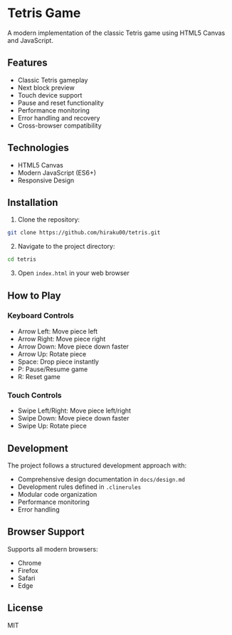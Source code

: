 # Tetris Game

A modern implementation of the classic Tetris game using HTML5 Canvas and JavaScript.

## Features

- Classic Tetris gameplay
- Next block preview
- Touch device support
- Pause and reset functionality
- Performance monitoring
- Error handling and recovery
- Cross-browser compatibility

## Technologies

- HTML5 Canvas
- Modern JavaScript (ES6+)
- Responsive Design

## Installation

1. Clone the repository:
```bash
git clone https://github.com/hiraku00/tetris.git
```

2. Navigate to the project directory:
```bash
cd tetris
```

3. Open `index.html` in your web browser

## How to Play

### Keyboard Controls

- Arrow Left: Move piece left
- Arrow Right: Move piece right
- Arrow Down: Move piece down faster
- Arrow Up: Rotate piece
- Space: Drop piece instantly
- P: Pause/Resume game
- R: Reset game

### Touch Controls

- Swipe Left/Right: Move piece left/right
- Swipe Down: Move piece down faster
- Swipe Up: Rotate piece

## Development

The project follows a structured development approach with:

- Comprehensive design documentation in `docs/design.md`
- Development rules defined in `.clinerules`
- Modular code organization
- Performance monitoring
- Error handling

## Browser Support

Supports all modern browsers:
- Chrome
- Firefox
- Safari
- Edge

## License

MIT
